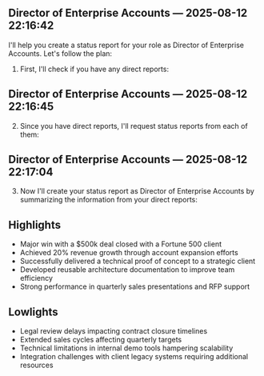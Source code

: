 ## Director of Enterprise Accounts — 2025-08-12 22:16:42
I'll help you create a status report for your role as Director of Enterprise Accounts. Let's follow the plan:

1. First, I'll check if you have any direct reports:

## Director of Enterprise Accounts — 2025-08-12 22:16:45
2. Since you have direct reports, I'll request status reports from each of them:

## Director of Enterprise Accounts — 2025-08-12 22:17:04
3. Now I'll create your status report as Director of Enterprise Accounts by summarizing the information from your direct reports:

## Highlights
- Major win with a $500k deal closed with a Fortune 500 client
- Achieved 20% revenue growth through account expansion efforts
- Successfully delivered a technical proof of concept to a strategic client
- Developed reusable architecture documentation to improve team efficiency
- Strong performance in quarterly sales presentations and RFP support

## Lowlights
- Legal review delays impacting contract closure timelines
- Extended sales cycles affecting quarterly targets
- Technical limitations in internal demo tools hampering scalability
- Integration challenges with client legacy systems requiring additional resources


